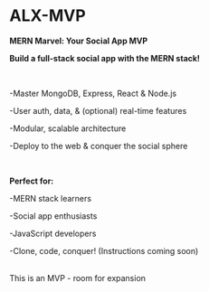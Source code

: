 # ALX-MVP

**MERN Marvel: Your Social App MVP**

**Build a full-stack social app with the MERN stack!**

<br>

  -Master MongoDB, Express, React & Node.js
  
  -User auth, data, & (optional) real-time features
  
  -Modular, scalable architecture
  
  -Deploy to the web & conquer the social sphere
  
<br>
  
**Perfect for:**


  -MERN stack learners
  
  -Social app enthusiasts
  
  -JavaScript developers
  
  -Clone, code, conquer! (Instructions coming soon)

  
<br>
This is an MVP - room for expansion
